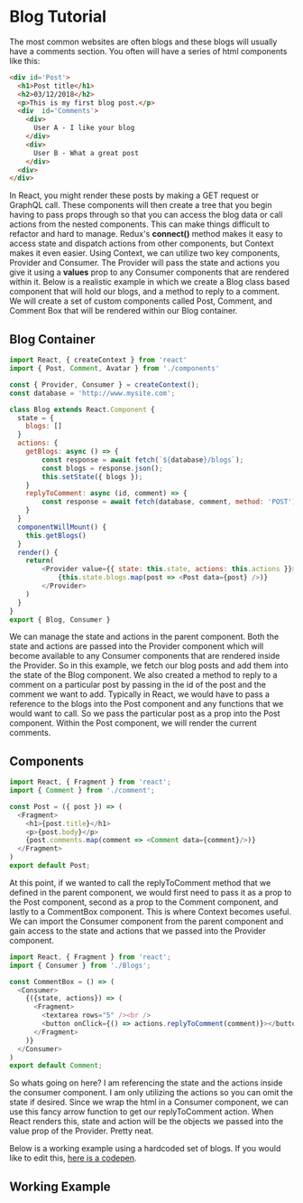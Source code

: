# Blog Tutorial

The most common websites are often blogs and these blogs will usually have a comments section. You often will have a series of html components like this:

```html
<div id='Post'>
  <h1>Post title</h1>
  <h2>03/12/2018</h2>
  <p>This is my first blog post.</p>
  <div  id='Comments'>
    <div>
      User A - I like your blog
    </div>
    <div>
      User B - What a great post
    </div>
  <div>
</div>
```

In React, you might render these posts by making a GET request or GraphQL call. These components will then create a tree that you begin having to pass props through so that you can access the blog data or call actions from the nested components. This can make things difficult to refactor and hard to manage.  Redux's **connect()** method makes it easy to access state and dispatch actions from other components, but Context makes it even easier.  Using Context, we can utilize two key components, Provider and Consumer. The Provider will pass the state and actions you give it using a **values** prop to any Consumer components that are rendered within it.
Below is a realistic example in which we create a Blog class based component that will hold our blogs, and a method to reply to a comment. We will create a set of custom components called Post, Comment, and Comment Box that will be rendered within our Blog container.

## Blog Container

```javascript
import React, { createContext } from 'react'
import { Post, Comment, Avatar } from './components'

const { Provider, Consumer } = createContext();
const database = 'http://www.mysite.com';

class Blog extends React.Component {
  state = {
    blogs: []
  }
  actions: {
    getBlogs: async () => {
        const response = await fetch(`${database}/blogs`);
        const blogs = response.json();
        this.setState({ blogs });
    }
    replyToComment: async (id, comment) => {
        const response = await fetch(database, comment, method: 'POST')
    }
  }
  componentWillMount() {
    this.getBlogs()
  }
  render() {
    return(
        <Provider value={{ state: this.state, actions: this.actions }}>
            {this.state.blogs.map(post => <Post data={post} />)}
        </Provider>
    )
  }
}
export { Blog, Consumer }
```

We can manage the state and actions in the parent component. Both the state and actions are passed into the Provider component which will become available to any Consumer components that are rendered inside the Provider.
So in this example, we fetch our blog posts and add them into the state of the Blog component. We also created a method to reply to a comment on a particular post by passing in the id of the post and the comment we want to add.
Typically in React, we would have to pass a reference to the blogs into the Post component and any functions that we would want to call. So we pass the particular post as a prop into the Post component. Within the Post component, we will render the current comments.

## Components

```javascript
import React, { Fragment } from 'react';
import { Comment } from './comment';

const Post = ({ post }) => (
  <Fragment>
    <h1>{post.title}</h1>
    <p>{post.body}</p>
    {post.comments.map(comment => <Comment data={comment}/>)}
  </Fragment>
)
export default Post;
```

At this point, if we wanted to call the replyToComment method that we defined in the parent component, we would first need to pass it as a prop to the Post component, second as a prop to the Comment component, and lastly to a CommentBox component. This is where Context becomes useful.
We can import the Consumer component from the parent component and gain access to the state and actions that we passed into the Provider component.

```javascript
import React, { Fragment } from 'react';
import { Consumer } from './Blogs';

const CommentBox = () => (
  <Consumer>
    {({state, actions}) => (
      <Fragment>
        <textarea rows="5" /><br />
        <button onClick={() => actions.replyToComment(comment)}></button>
      </Fragment>
    )}
  </Consumer>
)
export default Comment;
```

So whats going on here? I am referencing the state and the actions inside the consumer component. I am only utilizing the actions so you can omit the state if desired. Since we wrap the html in a Consumer component, we can use this fancy arrow function to get our replyToComment action. When React renders this, state and action will be the objects we passed into the value prop of the Provider.
Pretty neat.

Below is a working example using a hardcoded set of blogs. If you would like to edit this, [here is a codepen]('https://codepen.io/patemery/pen/MVmowg').

## Working Example